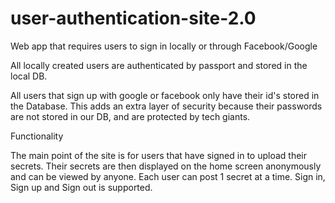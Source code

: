 # user-authentication-site-2.0
Web app that requires users to sign in locally or through Facebook/Google

All locally created users are authenticated by passport and stored in the local DB.

All users that sign up with google or facebook only have their id's stored in the Database. This adds an extra layer of security because their passwords are not stored in our DB, and are protected by tech giants.

Functionality

The main point of the site is for users that have signed in to upload their secrets. Their secrets are then displayed on the home screen anonymously and can be viewed by anyone. Each user can post 1 secret at a time. Sign in, Sign up and Sign out is supported.
